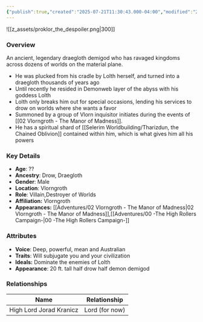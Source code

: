 ```yaml
---
{"publish":true,"created":"2025-07-21T11:30:43.000-04:00","modified":"2025-08-14T15:14:56.000-04:00","published":"2025-08-14T15:14:56.000-04:00","cssclasses":"","Age":"??","Ancestry":"Drow, Draegloth","Gender":"Male","Location":["Vlorngroth"],"Role":["Villain","Destroyer of Worlds"],"Affiliation":["Vlorngroth"],"Appearances":["[[Adventures/02 Vlorngroth - The Manor of Madness]]","[[00 -The High Rollers Campaign-]]"]}
---
```



![[z_assets/proklor_the_despoiler.png|300]]

### Overview
An ancient, legendary draegloth demigod who has ravaged kingdoms across dozens of worlds on the material plane.

- He was plucked from his cradle by Lolth herself, and turned into a draegloth thousands of years ago
- Until recently he resided in Demonweb layer of the abyss with his goddess Lolth
- Lolth only breaks him out for special occasions, lending his services to drow on worlds where she wants a favor
- Summoned by a group of Vlorn inquisitor initiates during the events of [[02 Vlorngroth - The Manor of Madness]].
- He has a spiritual shard of [[Selerim Worldbuilding/Tharizdun, the Chained Oblivion]] contained within him, which is what gives him all his powers

### Key Details
- **Age**: ??
- **Ancestry**: Drow, Draegloth
- **Gender**: Male
- **Location**: Vlorngroth
- **Role**: Villain,Destroyer of Worlds
- **Affiliation:** Vlorngroth
- **Appearances:** [[Adventures/02 Vlorngroth - The Manor of Madness\|02 Vlorngroth - The Manor of Madness]],[[Adventures/00 -The High Rollers Campaign-\|00 -The High Rollers Campaign-]]

### Attributes
- **Voice**: Deep, powerful, mean and Australian
- **Traits**: Will subjugate you and your civilization
- **Ideals:** Dominate the enemies of Lolth
- **Appearance**: 20 ft. tall half drow half demon demigod

### Relationships

| Name                    | Relationship   |
| ----------------------- | -------------- |
| High Lord Jorad Kranicz | Lord (for now) |
